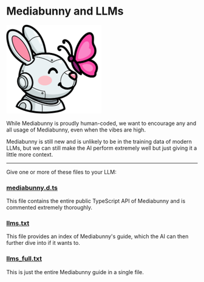 # Mediabunny and LLMs

<div class="grid place-items-center my-14">
    <div class="relative">
        <div class="absolute top-0 left-0 size-full rounded-full" style="background: var(--vp-home-hero-image-background-image); filter: var(--vp-home-hero-image-filter)"></div>
        <img src="./assets/mediarobot.svg" width="250" class="relative">
    </div>
</div>

While Mediabunny is proudly human-coded, we want to encourage any and all usage of Mediabunny, even when the vibes are high.

Mediabunny is still new and is unlikely to be in the training data of modern LLMs, but we can still make the AI perform extremely well but just giving it a little more context.

---

Give one or more of these files to your LLM:

### [mediabunny.d.ts](/mediabunny.d.ts)

This file contains the entire public TypeScript API of Mediabunny and is commented extremely thoroughly.

### [llms.txt](/llms.txt)

This file provides an index of Mediabunny's guide, which the AI can then further dive into if it wants to.

### [llms_full.txt](/llms-full.txt)

This is just the entire Mediabunny guide in a single file.
